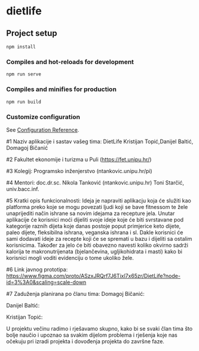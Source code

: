 # dietlife

## Project setup
```
npm install
```

### Compiles and hot-reloads for development
```
npm run serve
```

### Compiles and minifies for production
```
npm run build
```

### Customize configuration
See [Configuration Reference](https://cli.vuejs.org/config/).

#1 Naziv aplikacije i sastav vašeg tima:
DietLife
Kristijan Topić,Danijel Baltić, Domagoj Bičanić

#2 Fakultet ekonomije i turizma u Puli (https://fet.unipu.hr/)

#3 Kolegij:
Programsko inženjerstvo (ntankovic.unipu.hr/pi)

#4 Mentori:
doc.dr.sc. Nikola Tanković (ntankovic.unipu.hr)
Toni Starčić, univ.bacc.inf.

#5 Kratki opis funkcionalnosti:
Ideja je napraviti aplikacju koja će služiti kao platforma preko koje se mogu povezati ljudi koji se bave fitnessom te žele unaprijediti način ishrane sa novim idejama za recepture jela. Unutar aplikacije će korisnici moći dijeliti svoje ideje koje će biti svrstavane pod kategorije raznih dijeta koje danas postoje poput primjerice keto dijete, paleo dijete, fleksibilna ishrana, veganska ishrana i sl. Dakle korisnici će sami dodavati ideje za recepte koji će se spremati u bazu i dijeliti sa ostalim korisnicima. Također za jelo će biti obavezno navesti koliko okvirno sadrži kalorija te makronutrijenata (bjelančevina, ugljikohidrata i masti) kako bi korisnici mogli voditi evidenciju o tome ukoliko žele.

#6 Link javnog prototipa:
https://www.figma.com/proto/ASzxJRQrf7J6Tixl7x65zr/DietLife?node-id=3%3A0&scaling=scale-down

#7 Zaduženja planirana po članu tima:
Domagoj Bičanić:

Danijel Baltić:

Kristijan Topić:

U projektu večinu radimo i rješavamo skupno, kako bi se svaki član tima što bolje naučio i upoznao sa svakim dijelom problema i rješenja koje nas očekuju pri izradi projekta i dovođenja projekta do završne faze.

